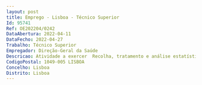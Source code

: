 ```yaml
--- 
layout: post
title: Emprego - Lisboa - Técnico Superior
Id: 95741
Ref: OE202204/0242
DataAbertura: 2022-04-11
DataFecho: 2022-04-27
Trabalho: Técnico Superior
Empregador: Direção-Geral da Saúde
Descricao: Atividade a exercer  Recolha, tratamento e análise estatística da informação proveniente de bases de dados da área da saúde  Elaboração de apuramentos estatísticos, nomeadamente a preparação de documentos, publicações e relatórios  Monitorização de programas de saúde  Preparação e acompanhamento de inquéritos sobre informação em saúde  Recolha de dados nas principais fontes de dados de saúde nacionais e internacionais  Cálculo de indicadores de acordo com as orientações metodológicas das diversas organizações internacionais de referência (OMS,OCDE, Eurostat)  Criação de scripts de análises de dados, gestão de modelo de dados e versões, desenvolvimento de modelos estatísticos para explicação de fenómenos biológicos ou de utilização de serviços de saúde.
CodigoPostal: 1049-005 LISBOA
Concelho: Lisboa
Distrito: Lisboa
--- 
```

